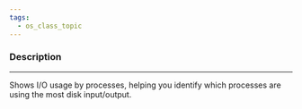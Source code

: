 ```yaml
---
tags:
  - os_class_topic
---
```

### Description
---
Shows I/O usage by processes, helping you identify which processes are using the most disk input/output.

